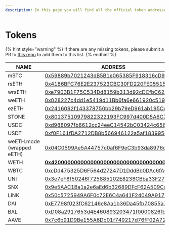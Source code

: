```yaml
---
description: In this page you will find all the official token addresses on Mode Mainnet.
---
```


# Tokens

{% hint style="warning" %}
If there are any missing tokens, please submit a PR to [this repo](../../README.m) to add them to this list.
{% endhint %}

<table><thead><tr><th width="344">NAME</th><th width="592">ADDRESS</th></tr></thead><tbody><tr><td>mBTC</td><td><a href="https://explorer.mode.network/address/0x59889b7021243dB5B1e065385F918316cD90D46c">0x59889b7021243dB5B1e065385F918316cD90D46c</a></td></tr><tr><td>rsETH</td><td><a href="https://explorer.mode.network/token/0x4186BFC76E2E237523CBC30FD220FE055156b41F">0x4186BFC76E2E237523CBC30FD220FE055156b41F</a></td></tr><tr><td>wrsETH</td><td><a href="https://explorer.mode.network/token/0xe7903B1F75C534Dd8159b313d92cDCfbC62cB3Cd">0xe7903B1F75C534Dd8159b313d92cDCfbC62cB3Cd</a></td></tr><tr><td>weETH</td><td><a href="https://explorer.mode.network/address/0x028227c4dd1e5419d11Bb6fa6e661920c519D4F5">0x028227c4dd1e5419d11Bb6fa6e661920c519D4F5</a></td></tr><tr><td>ezETH</td><td><a href="https://explorer.mode.network/address/0x2416092f143378750bb29b79eD961ab195CcEea5">0x2416092f143378750bb29b79eD961ab195CcEea5</a></td></tr><tr><td>STONE</td><td><a href="https://explorer.mode.network/address/0x80137510979822322193FC997d400D5A6C747bf7">0x80137510979822322193FC997d400D5A6C747bf7</a></td></tr><tr><td>USDC</td><td><a href="https://explorer.mode.network/token/0xd988097fb8612cc24eeC14542bC03424c656005f">0xd988097fb8612cc24eeC14542bC03424c656005f</a></td></tr><tr><td>USDT</td><td><a href="https://explorer.mode.network/token/0xf0F161fDA2712DB8b566946122a5af183995e2eD">0xf0F161fDA2712DB8b566946122a5af183995e2eD</a></td></tr><tr><td>weETH.mode (wrapped eETH)</td><td><a href="https://explorer.mode.network/token/0x04C0599Ae5A44757c0af6F9eC3b93da8976c150A?tab=token_transfers">0x04C0599Ae5A44757c0af6F9eC3b93da8976c150A</a></td></tr><tr><td>WETH</td><td><a href="https://explorer.mode.network/address/0x4200000000000000000000000000000000000006"><strong>0x4200000000000000000000000000000000000006</strong></a></td></tr><tr><td>WBTC</td><td><a href="https://explorer.mode.network/address/0xcDd475325D6F564d27247D1DddBb0DAc6fA0a5CF">0xcDd475325D6F564d27247D1DddBb0DAc6fA0a5CF</a></td></tr><tr><td>UNI</td><td><a href="https://explorer.mode.network/address/0x3e7eF8f50246f725885102E8238CBba33F276747">0x3e7eF8f50246f725885102E8238CBba33F276747</a></td></tr><tr><td>SNX</td><td><a href="https://explorer.mode.network/address/0x9e5AAC1Ba1a2e6aEd6b32689DFcF62A509Ca96f3">0x9e5AAC1Ba1a2e6aEd6b32689DFcF62A509Ca96f3</a></td></tr><tr><td>LINK</td><td><a href="https://explorer.mode.network/address/0x50c5725949A6F0c72E6C4a641F24049A917DB0Cb">0x50c5725949A6F0c72E6C4a641F24049A917DB0Cb</a></td></tr><tr><td>DAI</td><td><a href="https://explorer.mode.network/address/0xE7798f023fC62146e8Aa1b36Da45fb70855a77Ea">0xE7798f023fC62146e8Aa1b36Da45fb70855a77Ea</a></td></tr><tr><td>BAL</td><td><a href="https://explorer.mode.network/address/0xD08a2917653d4E460893203471f0000826fb4034">0xD08a2917653d4E460893203471f0000826fb4034</a></td></tr><tr><td>AAVE</td><td><a href="https://explorer.mode.network/address/0x7c6b91D9Be155A6Db01f749217d76fF02A7227F2?tab=txs">0x7c6b91D9Be155A6Db01f749217d76fF02A7227F2?</a></td></tr></tbody></table>
